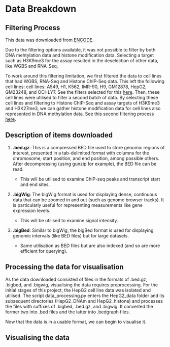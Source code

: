 # Data Breakdown

## Filtering Process

This data was downloaded from [ENCODE](https://www.encodeproject.org/search/?type=Experiment&control_type%21=*&status=released).

Due to the filtering options available, it was not possible to filter by both DNA mehtylation data and histone modification data. Selecting a target such as H3K9me3 for the assay resulted in the deselection of other data, like WGBS and RNA-Seq.

To work around this filtering limitation, we first filtered the data to cell lines that had WGBS, RNA-Seq and Histone ChIP-Seq data. This left the following cell lines: cell lines: A549, H1, K562, IMR-90, H9, GM12878, HepG2, GM23248, and OCI-LY7. See the filters selected for this [here](https://www.encodeproject.org/matrix/?type=Experiment&replicates.library.biosample.donor.organism.scientific_name=Homo+sapiens&status=released&assay_title=WGBS&biosample_ontology.classification=cell+line&biosample_ontology.term_name=A549&biosample_ontology.term_name=K562&biosample_ontology.term_name=H1&biosample_ontology.term_name=H9&biosample_ontology.term_name=IMR-90&biosample_ontology.term_name=HepG2&biosample_ontology.term_name=GM12878&biosample_ontology.term_name=GM23248&biosample_ontology.term_name=OCI-LY7&assay_title=Histone+ChIP-seq&assay_title=total+RNA-seq). 
Then, these cell lines were utilised to filter a second batch of data. By selecting these cell lines and filtering to Histone ChIP-Seq and assay targets of H3K9me3 and H3K27me3, we can gather histone modification data for cell lines also represented in DNA methylation data. See this second filtering process [here](https://www.encodeproject.org/matrix/?type=Experiment&replicates.library.biosample.donor.organism.scientific_name=Homo+sapiens&assay_title=Histone+ChIP-seq&target.label=H3K9me3&target.label=H3K27me3&biosample_ontology.classification=cell+line&biosample_ontology.term_name=A549&biosample_ontology.term_name=K562&biosample_ontology.term_name=H1&biosample_ontology.term_name=H9&biosample_ontology.term_name=IMR-90&biosample_ontology.term_name=HepG2&biosample_ontology.term_name=GM12878&biosample_ontology.term_name=GM23248&biosample_ontology.term_name=OCI-LY7).


## Description of items downloaded

1. **.bed.gz**: This is a compressed BED file used to store genomic regions of interest, presented in a tab-delimited format with columns for the chromosome, start position, and end position, among possible others. After decompressing (using gunzip for example), the BED file can be read.
    - This will be utilised to examine ChIP-seq peaks and transcript start and end sites.

2. **.bigWig**: The bigWig format is used for displaying dense, continuous data that can be zoomed in and out (such as genome browser tracks). It is particularly useful for representing measurements like gene expression levels.
    - This will be utilised to examine signal intensity.

3. **.bigBed**: Similar to bigWig, the bigBed format is used for displaying genomic intervals (like BED files) but for large datasets.
    - Same utilisation as BED files but are also indexed (and so are more efficient for querying).


## Processing the data for visualisation

As the data downloaded consisted of files in the formats of .bed.gz, .bigbed, and .bigwig, visualising the data requires preprocessing. For the initial stages of this project, the HepG2 cell line data was isolated and utilised. The script data_processing.py enters the HepG2_data folder and its subsequent directories (HepG2_DNAm and HepG2_histone) and processes the files with suffixes of .bigbed, .bed.gz, and .bigwig. It converted the former two into .bed files and the latter into .bedgraph files. 

Now that the data is in a usable format, we can begin to visualise it. 

## Visualising the data